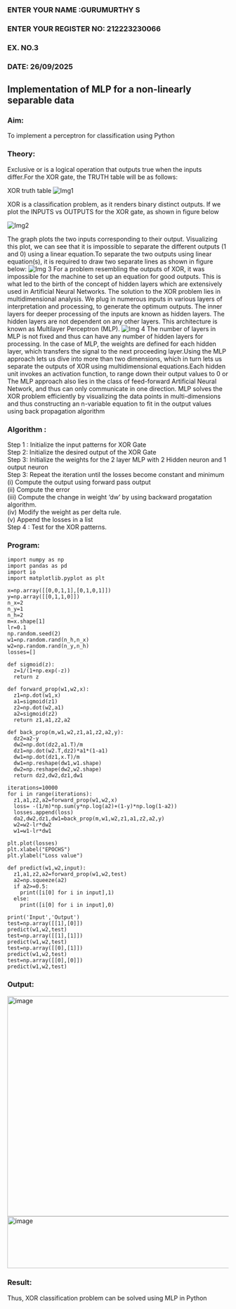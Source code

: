 <H3>ENTER YOUR NAME :GURUMURTHY S</H3>
<H3>ENTER YOUR REGISTER NO: 212223230066</H3>
<H3>EX. NO.3</H3>
<H3>DATE: 26/09/2025 </H3>
<H2 aligh = center> Implementation of MLP for a non-linearly separable data</H2>
<h3>Aim:</h3>
To implement a perceptron for classification using Python
<H3>Theory:</H3>
Exclusive or is a logical operation that outputs true when the inputs differ.For the XOR gate, the TRUTH table will be as follows:

XOR truth table
![Img1](https://user-images.githubusercontent.com/112920679/195774720-35c2ed9d-d484-4485-b608-d809931a28f5.gif)

XOR is a classification problem, as it renders binary distinct outputs. If we plot the INPUTS vs OUTPUTS for the XOR gate, as shown in figure below

![Img2](https://user-images.githubusercontent.com/112920679/195774898-b0c5886b-3d58-4377-b52f-73148a3fe54d.gif)

The graph plots the two inputs corresponding to their output. Visualizing this plot, we can see that it is impossible to separate the different outputs (1 and 0) using a linear equation.To separate the two outputs using linear equation(s), it is required to draw two separate lines as shown in figure below:
![Img 3](https://user-images.githubusercontent.com/112920679/195775012-74683270-561b-4a3a-ac62-cf5ddfcf49ca.gif)
For a problem resembling the outputs of XOR, it was impossible for the machine to set up an equation for good outputs. This is what led to the birth of the concept of hidden layers which are extensively used in Artificial Neural Networks. The solution to the XOR problem lies in multidimensional analysis. We plug in numerous inputs in various layers of interpretation and processing, to generate the optimum outputs.
The inner layers for deeper processing of the inputs are known as hidden layers. The hidden layers are not dependent on any other layers. This architecture is known as Multilayer Perceptron (MLP).
![Img 4](https://user-images.githubusercontent.com/112920679/195775183-1f64fe3d-a60e-4998-b4f5-abce9534689d.gif)
The number of layers in MLP is not fixed and thus can have any number of hidden layers for processing. In the case of MLP, the weights are defined for each hidden layer, which transfers the signal to the next proceeding layer.Using the MLP approach lets us dive into more than two dimensions, which in turn lets us separate the outputs of XOR using multidimensional equations.Each hidden unit invokes an activation function, to range down their output values to 0 or The MLP approach also lies in the class of feed-forward Artificial Neural Network, and thus can only communicate in one direction. MLP solves the XOR problem efficiently by visualizing the data points in multi-dimensions and thus constructing an n-variable equation to fit in the output values using back propagation algorithm

<h3>Algorithm :</H3>

Step 1 : Initialize the input patterns for XOR Gate<BR>
Step 2: Initialize the desired output of the XOR Gate<BR>
Step 3: Initialize the weights for the 2 layer MLP with 2 Hidden neuron  and 1 output neuron<BR>
Step 3: Repeat the  iteration  until the losses become constant and  minimum<BR>
    (i)  Compute the output using forward pass output<BR>
    (ii) Compute the error<BR>
	(iii) Compute the change in weight ‘dw’ by using backward progatation algorithm. <BR>
    (iv) Modify the weight as per delta rule.<BR>
    (v)  Append the losses in a list <BR>
Step 4 : Test for the XOR patterns.

<H3>Program:</H3>

```
import numpy as np
import pandas as pd
import io
import matplotlib.pyplot as plt

x=np.array([[0,0,1,1],[0,1,0,1]])
y=np.array([[0,1,1,0]])
n_x=2
n_y=1
n_h=2
m=x.shape[1]
lr=0.1
np.random.seed(2)
w1=np.random.rand(n_h,n_x) 
w2=np.random.rand(n_y,n_h)
losses=[]

def sigmoid(z):
  z=1/(1+np.exp(-z))
  return z

def forward_prop(w1,w2,x):
  z1=np.dot(w1,x)
  a1=sigmoid(z1)
  z2=np.dot(w2,a1)
  a2=sigmoid(z2)
  return z1,a1,z2,a2

def back_prop(m,w1,w2,z1,a1,z2,a2,y):
  dz2=a2-y
  dw2=np.dot(dz2,a1.T)/m
  dz1=np.dot(w2.T,dz2)*a1*(1-a1)
  dw1=np.dot(dz1,x.T)/m
  dw1=np.reshape(dw1,w1.shape)
  dw2=np.reshape(dw2,w2.shape)
  return dz2,dw2,dz1,dw1

iterations=10000
for i in range(iterations):
  z1,a1,z2,a2=forward_prop(w1,w2,x)
  loss= -(1/m)*np.sum(y*np.log(a2)+(1-y)*np.log(1-a2))
  losses.append(loss)
  da2,dw2,dz1,dw1=back_prop(m,w1,w2,z1,a1,z2,a2,y)
  w2=w2-lr*dw2
  w1=w1-lr*dw1

plt.plot(losses)
plt.xlabel("EPOCHS")
plt.ylabel("Loss value")

def predict(w1,w2,input):
  z1,a1,z2,a2=forward_prop(w1,w2,test)
  a2=np.squeeze(a2)
  if a2>=0.5:
    print([i[0] for i in input],1)
  else:
    print([i[0] for i in input],0)

print('Input','Output')
test=np.array([[1],[0]])
predict(w1,w2,test)
test=np.array([[1],[1]])
predict(w1,w2,test)
test=np.array([[0],[1]])
predict(w1,w2,test)
test=np.array([[0],[0]])
predict(w1,w2,test)

```

<H3>Output:</H3>

<img width="666" height="500" alt="image" src="https://github.com/user-attachments/assets/4f2dab94-837e-4028-a942-a0ad5d194cf0" />


<img width="1410" height="118" alt="image" src="https://github.com/user-attachments/assets/c6a3baff-1d28-4c2a-81fe-c276e4f7ecea" />



<H3> Result:</H3>
Thus, XOR classification problem can be solved using MLP in Python 
